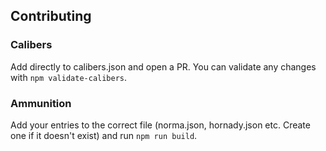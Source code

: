 ## Contributing

### Calibers

Add directly to calibers.json and open a PR.
You can validate any changes with `npm validate-calibers`.

### Ammunition

Add your entries to the correct file (norma.json, hornady.json etc. Create one if it doesn't exist) and run `npm run build`.
